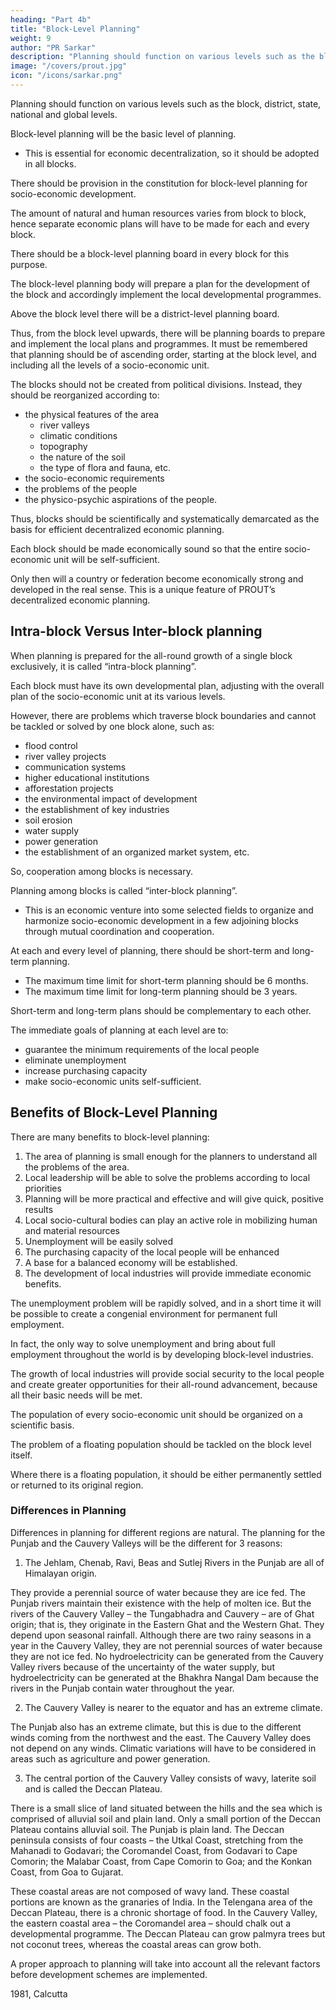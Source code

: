 ```yaml
---
heading: "Part 4b"
title: "Block-Level Planning"
weight: 9
author: "PR Sarkar"
description: "Planning should function on various levels such as the block, district, state, national and global levels"
image: "/covers/prout.jpg"
icon: "/icons/sarkar.png"
---
```




Planning should function on various levels such as the block, district, state, national and global levels.

Block-level planning will be the basic level of planning. 
- This is essential for economic decentralization, so it should be adopted in all blocks. 

There should be provision in the constitution for block-level planning for socio-economic development.

The amount of natural and human resources varies from block to block, hence separate economic plans will have to be made for each and every block. 

There should be a block-level planning board in every block for this purpose. 

The block-level planning body will prepare a plan for the development of the block and accordingly implement the local developmental programmes. 

Above the block level there will be a district-level planning board. 

Thus, from the block level upwards, there will be planning boards to prepare and implement the local plans and programmes. It must be remembered that planning should be of ascending order, starting at the block level, and including all the levels of a socio-economic unit.

The blocks should not be created from political divisions. Instead, they should be reorganized according to:

- the physical features of the area
  - river valleys
  - climatic conditions
  - topography
  - the nature of the soil
  - the type of flora and fauna, etc.
- the socio-economic requirements
- the problems of the people
- the physico-psychic aspirations of the people. 

Thus, blocks should be scientifically and systematically demarcated as the basis for efficient decentralized economic planning.

Each block should be made economically sound so that the entire socio-economic unit will be self-sufficient. 

Only then will a country or federation become economically strong and developed in the real sense. This is a unique feature of PROUT’s decentralized economic planning.


## Intra-block Versus Inter-block planning

When planning is prepared for the all-round growth of a single block exclusively, it is called “intra-block planning”. 

Each block must have its own developmental plan, adjusting with the overall plan of the socio-economic unit at its various levels.

However, there are problems which traverse block boundaries and cannot be tackled or solved by one block alone, such as:
- flood control
- river valley projects
- communication systems
- higher educational institutions
- afforestation projects
- the environmental impact of development
- the establishment of key industries
- soil erosion
- water supply
- power generation
- the establishment of an organized market system, etc.

So, cooperation among blocks is necessary. 

Planning among blocks is called “inter-block planning”. 
- This is an economic venture into some selected fields to organize and harmonize socio-economic development in a few adjoining blocks through mutual coordination and cooperation.

At each and every level of planning, there should be short-term and long-term planning. 
- The maximum time limit for short-term planning should be 6 months.
- The maximum time limit for long-term planning should be 3 years. 

Short-term and long-term plans should be complementary to each other.

The immediate goals of planning at each level are to:
- guarantee the minimum requirements of the local people
- eliminate unemployment
- increase purchasing capacity
- make socio-economic units self-sufficient.


## Benefits of Block-Level Planning

There are many benefits to block-level planning:

1. The area of planning is small enough for the planners to understand all the problems of the area.
2. Local leadership will be able to solve the problems according to local priorities
3. Planning will be more practical and effective and will give quick, positive results
4. Local socio-cultural bodies can play an active role in mobilizing human and material resources
5. Unemployment will be easily solved
6. The purchasing capacity of the local people will be enhanced
7. A base for a balanced economy will be established.
8. The development of local industries will provide immediate economic benefits. 

The unemployment problem will be rapidly solved, and in a short time it will be possible to create a congenial environment for permanent full employment.

In fact, the only way to solve unemployment and bring about full employment throughout the world is by developing block-level industries. 

The growth of local industries will provide social security to the local people and create greater opportunities for their all-round advancement, because all their basic needs will be met.

The population of every socio-economic unit should be organized on a scientific basis. 

The problem of a floating population should be tackled on the block level itself.

Where there is a floating population, it should be either permanently settled or returned to its original region.


### Differences in Planning

Differences in planning for different regions are natural. The planning for the Punjab and the Cauvery Valleys will be the different for 3 reasons:

1. The Jehlam, Chenab, Ravi, Beas and Sutlej Rivers in the Punjab are all of Himalayan origin. 

They provide a perennial source of water because they are ice fed. The Punjab rivers maintain their existence with the help of molten ice. But the rivers of the Cauvery Valley – the Tungabhadra and Cauvery – are of Ghat origin; that is, they originate in the Eastern Ghat and the Western Ghat. They depend upon seasonal rainfall. Although there are two rainy seasons in a year in the Cauvery Valley, they are not perennial sources of water because they are not ice fed. No hydroelectricity can be generated from the Cauvery Valley rivers because of the uncertainty of the water supply, but hydroelectricity can be generated at the Bhakhra Nangal Dam because the rivers in the Punjab contain water throughout the year.

2. The Cauvery Valley is nearer to the equator and has an extreme climate. 

The Punjab also has an extreme climate, but this is due to the different winds coming from the northwest and the east. The Cauvery Valley does not depend on any winds. Climatic variations will have to be considered in areas such as agriculture and power generation.

3. The central portion of the Cauvery Valley consists of wavy, laterite soil and is called the Deccan Plateau. 

There is a small slice of land situated between the hills and the sea which is comprised of alluvial soil and plain land. Only a small portion of the Deccan Plateau contains alluvial soil. The Punjab is plain land. The Deccan peninsula consists of four coasts – the Utkal Coast, stretching from the Mahanadi to Godavari; the Coromandel Coast, from Godavari to Cape Comorin; the Malabar Coast, from Cape Comorin to Goa; and the Konkan Coast, from Goa to Gujarat. 

These coastal areas are not composed of wavy land. These coastal portions are known as the granaries of India. In the Telengana area of the Deccan Plateau, there is a chronic shortage of food. In the Cauvery Valley, the eastern coastal area – the Coromandel area – should chalk out a developmental programme. The Deccan Plateau can grow palmyra trees but not coconut trees, whereas the coastal areas can grow both.

A proper approach to planning will take into account all the relevant factors before development schemes are implemented.

1981, Calcutta
